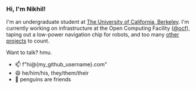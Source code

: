 ### Hi, I'm Nikhil!

I'm an undergraduate student at [The University of California, Berkeley](https://berkeley.edu). I'm currently working on infrastructure at the Open Computing Facility ([@ocf](https://github.com/ocf)), taping out a low-power navigation chip for robots, and too many [other projects](https://nikhiljha.com/projects/) to count.

Want to talk? hmu.

- 📫 f"hi@{my_github_username}.com"
- 😄 he/him/his, they/them/their
- 🐧 penguins are friends
